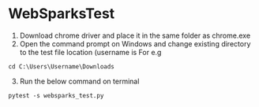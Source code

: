 # WebSparksTest
1. Download chrome driver and place it in the same folder as chrome.exe
2. Open the command prompt on Windows and change existing directory to the test file location (username is 
For e.g
```
cd C:\Users\Username\Downloads
```
3. Run the below command on terminal
```
pytest -s websparks_test.py
```
